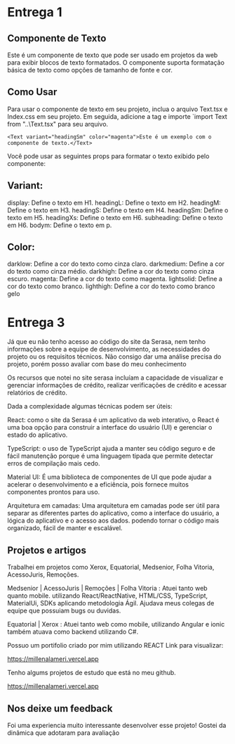# Entrega 1

## Componente de Texto

Este é um componente de texto que pode ser usado em projetos da web para exibir blocos de texto formatados. O componente suporta formatação básica de texto como opções de tamanho de fonte e cor.

## Como Usar

Para usar o componente de texto em seu projeto, inclua o arquivo Text.tsx e Index.css em seu projeto. Em seguida, adicione a tag <Text > e importe `import Text from "..\Text.tsx" para seu arquivo.

`<Text variant="headingSm" color="magenta">Este é um exemplo com o componente de texto.</Text>`

Você pode usar as seguintes props para formatar o texto exibido pelo componente:

## Variant:

display: Define o texto em H1.
headingL: Define o texto em H2.
headingM: Define o texto em H3.
headingS: Define o texto em H4.
headingSm: Define o texto em H5.
headingXs: Define o texto em H6.
subheading: Define o texto em H6.
bodym: Define o texto em p.

## Color:

darklow: Define a cor do texto como cinza claro.
darkmedium: Define a cor do texto como cinza médio.
darkhigh: Define a cor do texto como cinza escuro.
magenta: Define a cor do texto como magenta.
lightsolid: Define a cor do texto como branco.
lighthigh: Define a cor do texto como branco gelo

# Entrega 3

Já que eu não tenho acesso ao código do site da Serasa, nem tenho informações sobre a equipe de desenvolvimento, as necessidades do projeto ou os requisitos técnicos.
Não consigo dar uma análise precisa do projeto, porém posso avaliar com base do meu conhecimento

Os recursos que notei no site serasa incluíam a capacidade de visualizar e gerenciar informações de crédito, realizar verificações de crédito e acessar relatórios de crédito.

Dada a complexidade algumas técnicas podem ser úteis:

React: como o site da Serasa é um aplicativo da web interativo, o React é uma boa opção para construir a interface do usuário (UI) e gerenciar o estado do aplicativo.

TypeScript: o uso de TypeScript ajuda a manter seu código seguro e de fácil manutenção porque é uma linguagem tipada que permite detectar erros de compilação mais cedo.

Material UI: É uma biblioteca de componentes de UI que pode ajudar a acelerar o desenvolvimento e a eficiência, pois fornece muitos componentes prontos para uso.

Arquitetura em camadas: Uma arquitetura em camadas pode ser útil para separar as diferentes partes do aplicativo, como a interface do usuário, a lógica do aplicativo e o acesso aos dados. podendo tornar o código mais organizado, fácil de manter e escalável.

## Projetos e artigos

Trabalhei em projetos como Xerox, Equatorial, Medsenior, Folha Vitoria, AcessoJuris, Remoções.

Medsenior | AcessoJuris | Remoções | Folha Vitoria : Atuei tanto web quanto mobile. utilizando React/ReactNative, HTML/CSS, TypeScript, MaterialUi, SDKs aplicando metodologia Ágil.
Ajudava meus colegas de equipe que possuiam bugs ou duvidas.

Equatorial | Xerox : Atuei tanto web como mobile, utilizando Angular e ionic também atuava como backend utilizando C#.

Possuo um portifolio criado por mim utilizando REACT Link para visualizar:

https://millenalameri.vercel.app

Tenho algums projetos de estudo que está no meu github.

https://millenalameri.vercel.app

## Nos deixe um feedback

Foi uma experiencia muito interessante desenvolver esse projeto! Gostei da dinâmica que adotaram para avaliação
